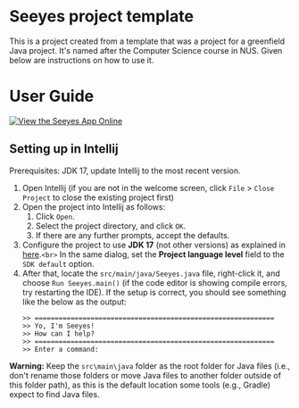 # Seeyes project template

This is a project created from a template that was a project for a greenfield Java project. It's named after the Computer Science course in NUS. Given below are instructions on how to use it.

# User Guide

[![View the Seeyes App Online](https://img.shields.io/badge/Seeyes%20App-Open%20in%20Browser-43d19c?style=for-the-badge)](https://dumboiroy.github.io/ip/)

## Setting up in Intellij

Prerequisites: JDK 17, update Intellij to the most recent version.

1. Open Intellij (if you are not in the welcome screen, click `File` > `Close Project` to close the existing project first)
2. Open the project into Intellij as follows:
   1. Click `Open`.
   2. Select the project directory, and click `OK`.
   3. If there are any further prompts, accept the defaults.
3. Configure the project to use **JDK 17** (not other versions) as explained in [here](https://www.jetbrains.com/help/idea/sdk.html#set-up-jdk).`<br>`
   In the same dialog, set the **Project language level** field to the `SDK default` option.
4. After that, locate the `src/main/java/Seeyes.java` file, right-click it, and choose `Run Seeyes.main()` (if the code editor is showing compile errors, try restarting the IDE). If the setup is correct, you should see something like the below as the output:
   ```
   >> ============================================================
   >> Yo, I'm Seeyes!
   >> How can I help?
   >> ============================================================
   >> Enter a command:
   ```

**Warning:** Keep the `src\main\java` folder as the root folder for Java files (i.e., don't rename those folders or move Java files to another folder outside of this folder path), as this is the default location some tools (e.g., Gradle) expect to find Java files.
